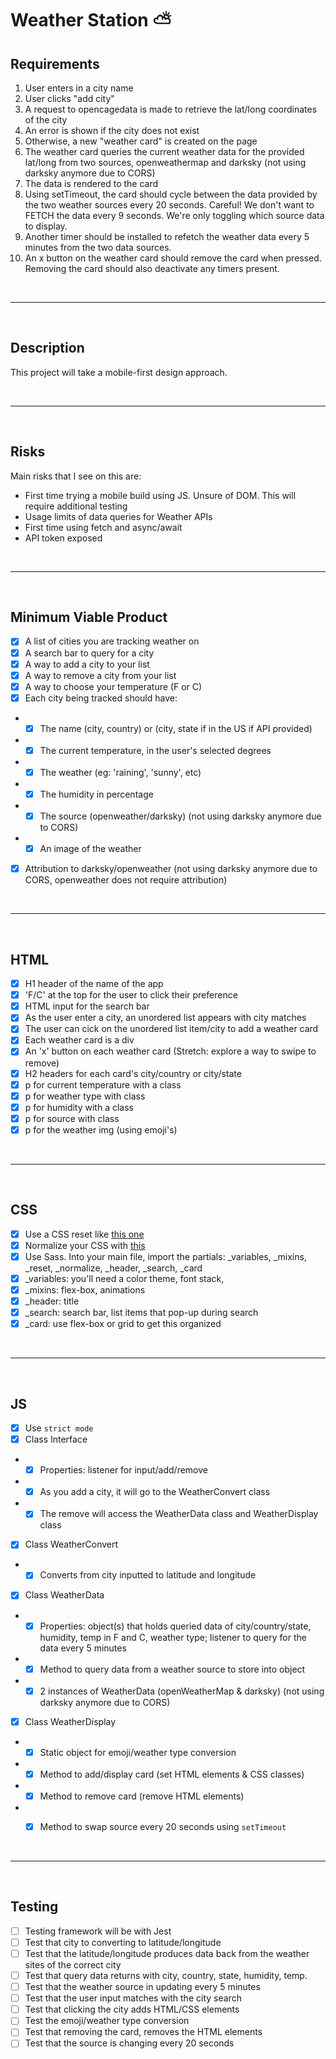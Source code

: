 # Weather Station ⛅

## Requirements

1. User enters in a city name
2. User clicks "add city"
3. A request to opencagedata is made to retrieve the lat/long coordinates of the city
4. An error is shown if the city does not exist
5. Otherwise, a new "weather card" is created on the page
6. The weather card queries the current weather data for the provided lat/long from two sources, openweathermap and darksky (not using darksky anymore due to CORS)
7. The data is rendered to the card
8. Using setTimeout, the card should cycle between the data provided by the two weather sources every 20 seconds. Careful! We don't want to FETCH the data every 9 seconds. We're only toggling which source data to display.
10. Another timer should be installed to refetch the weather data every 5 minutes from the two data sources.
11. An x button on the weather card should remove the card when pressed. Removing the card should also deactivate any timers present.

<br/>

***

<br/>

## Description
This project will take a mobile-first design approach. 

<br/>

***

<br/>

## Risks
Main risks that I see on this are:
- First time trying a mobile build using JS. Unsure of DOM. This will require additional testing
- Usage limits of data queries for Weather APIs
- First time using fetch and async/await
- API token exposed

<br/>

***

<br/>

## Minimum Viable Product

- [x] A list of cities you are tracking weather on
- [x] A search bar to query for a city
- [x] A way to add a city to your list
- [x] A way to remove a city from your list
- [x] A way to choose your temperature (F or C)
- [x] Each city being tracked should have:
- - [x] The name (city, country) or (city, state if in the US if API provided)
- - [x] The current temperature, in the user's selected degrees
- - [x] The weather (eg: 'raining', 'sunny', etc)
- - [x] The humidity in percentage
- - [x] The source (openweather/darksky) (not using darksky anymore due to CORS)
- - [x] An image of the weather
- [x] Attribution to darksky/openweather (not using darksky anymore due to CORS, openweather does not require attribution)


<br/>

***

<br/>

## HTML
- [x] H1 header of the name of the app
- [x] 'F/C' at the top for the user to click their preference
- [x] HTML input for the search bar
- [x] As the user enter a city, an unordered list appears with city matches
- [x] The user can cick on the unordered list item/city to add a weather card
- [x] Each weather card is a div
- [x] An 'x' button on each weather card (Stretch: explore a way to swipe to remove)
- [x] H2 headers for each card's city/country or city/state
- [x] p for current temperature with a class
- [x] p for weather type with class
- [x] p for humidity with a class
- [x] p for source with class
- [x] p for the weather img (using emoji's)

<br/>

***

<br/>

## CSS
- [x] Use a CSS reset like [this one](https://meyerweb.com/eric/tools/css/reset/)
- [x] Normalize your CSS with [this](http://necolas.github.io/normalize.css/)
- [x] Use Sass. Into your main file, import the partials: _variables, _mixins, _reset, _normalize, _header, _search, _card
- [x] _variables: you'll need a color theme, font stack, 
- [x] _mixins: flex-box, animations
- [x] _header: title
- [x] _search: search bar, list items that pop-up during search
- [x] _card: use flex-box or grid to get this organized

<br/>

***

<br/>

## JS
- [x] Use `strict mode`
- [x] Class Interface
- - [x] Properties: listener for input/add/remove
- - [x] As you add a city, it will go to the WeatherConvert class 
- - [x] The remove will access the WeatherData class and WeatherDisplay class
- [x] Class WeatherConvert
- - [x] Converts from city inputted to latitude and longitude
- [x]  Class WeatherData
- - [x] Properties: object(s) that holds queried data of city/country/state, humidity, temp in F and C, weather type; listener to query for the data every 5 minutes
- - [x] Method to query data from a weather source to store into object
- - [x] 2 instances of WeatherData (openWeatherMap & darksky) (not using darksky anymore due to CORS)
- [x] Class WeatherDisplay
- - [x] Static object for emoji/weather type conversion 
- - [x] Method to add/display card (set HTML elements & CSS classes)
- - [x] Method to remove card (remove HTML elements)
- - [x] Method to swap source every 20 seconds using `setTimeout`


<br/>

***

<br/>

## Testing
- [ ] Testing framework will be with Jest
- [ ] Test that city to converting to latitude/longitude
- [ ] Test that the latitude/longitude produces data back from the weather sites of the correct city
- [ ] Test that query data returns with city, country, state, humidity, temp.
- [ ] Test that the weather source in updating every 5 minutes
- [ ] Test that the user input matches with the city search
- [ ] Test that clicking the city adds HTML/CSS elements
- [ ] Test the emoji/weather type conversion
- [ ] Test that removing the card, removes the HTML elements
- [ ] Test that the source is changing every 20 seconds